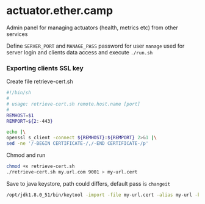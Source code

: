 # actuator.ether.camp

Admin panel for managing actuators (health, metrics etc) from other services
 
Define `SERVER_PORT` and `MANAGE_PASS` password for user `manage` used for server login and clients data access and execute `./run.sh`
 
### Exporting clients SSL key
 
 Create file retrieve-cert.sh
 ```bash
 #!/bin/sh
 #
 # usage: retrieve-cert.sh remote.host.name [port]
 #
 REMHOST=$1
 REMPORT=${2:-443}
 
 echo |\
 openssl s_client -connect ${REMHOST}:${REMPORT} 2>&1 |\
 sed -ne '/-BEGIN CERTIFICATE-/,/-END CERTIFICATE-/p'
 ```
 Chmod and run
 ```bash
 chmod +x retrieve-cert.sh
 ./retrieve-cert.sh my.url.com 9001 > my-url.cert
 ```
 Save to java keystore, path could differs, default pass is `changeit`
 ```bash
 /opt/jdk1.8.0_51/bin/keytool -import -file my-url.cert -alias my-url -keystore /opt/jdk1.8.0_51/jre/lib/security/cacerts
 ```